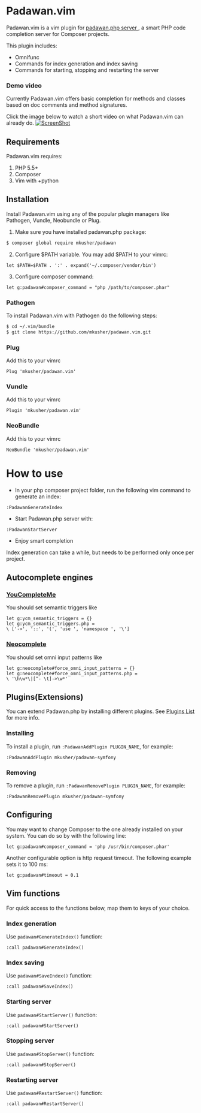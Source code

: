 Padawan.vim
===========

Padawan.vim is a vim plugin for [padawan.php server
](https://github.com/mkusher/padawan.php), a smart PHP code
completion server for Composer projects.

This plugin includes:
- Omnifunc
- Commands for index generation and index saving
- Commands for starting, stopping and restarting the server

### Demo video

Currently Padawan.vim offers basic completion for methods and classes based on doc comments
and method signatures.

Click the image below to watch a short video on what Padawan.vim can already do.
[![ScreenShot](http://i1.ytimg.com/vi/Y54P2N1T6-I/maxresdefault.jpg)](https://www.youtube.com/watch?v=Y54P2N1T6-I)

Requirements
------------

Padawan.vim requires:

1. PHP 5.5+
2. Composer
3. Vim with +python

Installation
------------

Install Padawan.vim using any of the popular plugin managers like Pathogen,
Vundle, Neobundle or Plug.

1. Make sure you have installed padawan.php package:
```bash
$ composer global require mkusher/padawan
```
2. Configure $PATH variable. You may add $PATH to your vimrc:
```vim
let $PATH=$PATH . ':' . expand('~/.composer/vendor/bin')
```
3. Configure composer command:
```vim
let g:padawan#composer_command = "php /path/to/composer.phar"
```

### Pathogen

To install Padawan.vim with Pathogen do the following steps:
```bash
$ cd ~/.vim/bundle
$ git clone https://github.com/mkusher/padawan.vim.git
```

### Plug
Add this to your vimrc
```vim
Plug 'mkusher/padawan.vim'
```

### Vundle
Add this to your vimrc
```vim
Plugin 'mkusher/padawan.vim'
```

### NeoBundle
Add this to your vimrc
```vim
NeoBundle 'mkusher/padawan.vim'
```

How to use
==========

- In your php composer project folder, run the following
vim command to generate an index:
```vim
:PadawanGenerateIndex
```
- Start Padawan.php server with:
```vim
:PadawanStartServer
```
- Enjoy smart completion

Index generation can take a while, but needs to be performed only once per project.

Autocomplete engines
-------------------

### [YouCompleteMe](https://github.com/Valloric/YouCompleteMe)

You should set semantic triggers like
```vim
let g:ycm_semantic_triggers = {}
let g:ycm_semantic_triggers.php =
\ ['->', '::', '(', 'use ', 'namespace ', '\']
```

### [Neocomplete](https://github.com/Shougo/neocomplete.vim)

You should set omni input patterns like
```vim
let g:neocomplete#force_omni_input_patterns = {}
let g:neocomplete#force_omni_input_patterns.php =
\ '\h\w*\|[^- \t]->\w*'
```

Plugins(Extensions)
-------------------

You can extend Padawan.php by installing different plugins.
See [Plugins List](https://github.com/mkusher/padawan.php/wiki/Plugins-list)
for more info.

### Installing
To install a plugin, run `:PadawanAddPlugin PLUGIN_NAME`, for example:
```vim
:PadawanAddPlugin mkusher/padawan-symfony
```

### Removing
To remove a plugin, run `:PadawanRemovePlugin PLUGIN_NAME`, for example:
```vim
:PadawanRemovePlugin mkusher/padawan-symfony
```

Configuring
-----------

You may want to change Composer to the one already installed on your system.
You can do so by with the following line:
```vim
let g:padawan#composer_command = 'php /usr/bin/composer.phar'
```
Another configurable option is http request timeout. The following
example sets it to 100 ms:
```vim
let g:padawan#timeout = 0.1
```

Vim functions
-------------

For quick access to the functions below, map them to keys of your choice.

### Index generation
Use `padawan#GenerateIndex()` function:
```vim
:call padawan#GenerateIndex()
```

### Index saving
Use `padawan#SaveIndex()` function:
```vim
:call padawan#SaveIndex()
```

### Starting server
Use `padawan#StartServer()` function:
```vim
:call padawan#StartServer()
```

### Stopping server
Use `padawan#StopServer()` function:
```vim
:call padawan#StopServer()
```

### Restarting server
Use `padawan#RestartServer()` function:
```vim
:call padawan#RestartServer()
```

